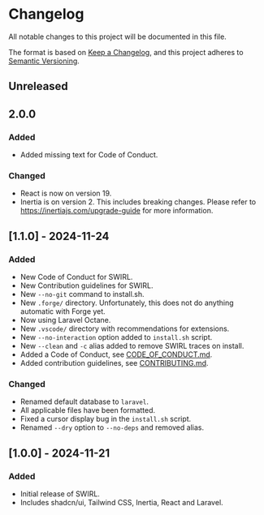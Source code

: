 # Changelog

All notable changes to this project will be documented in this file.

The format is based on [Keep a Changelog](https://keepachangelog.com/en/1.1.0/), and this project adheres to [Semantic Versioning](https://semver.org/spec/v2.0.0.html).

## Unreleased

## 2.0.0

### Added

- Added missing text for Code of Conduct.

### Changed

- React is now on version 19.
- Inertia is on version 2. This includes breaking changes. Please refer to https://inertiajs.com/upgrade-guide for more information.

## [1.1.0] - 2024-11-24

### Added

- New Code of Conduct for SWIRL.
- New Contribution guidelines for SWIRL.
- New `--no-git` command to install.sh.
- New `.forge/` directory. Unfortunately, this does not do anything automatic with Forge yet.
- Now using Laravel Octane.
- New `.vscode/` directory with recommendations for extensions.
- New `--no-interaction` option added to `install.sh` script.
- New `--clean` and `-c` alias added to remove SWIRL traces on install.
- Added a Code of Conduct, see [CODE_OF_CONDUCT.md](./CODE_OF_CONDUCT.md).
- Added contribution guidelines, see [CONTRIBUTING.md](./CONTRIBUTING.md).

### Changed

- Renamed default database to `laravel`.
- All applicable files have been formatted.
- Fixed a cursor display bug in the `install.sh` script.
- Renamed `--dry` option to `--no-deps` and removed alias.

## [1.0.0] - 2024-11-21

### Added

- Initial release of SWIRL.
- Includes shadcn/ui, Tailwind CSS, Inertia, React and Laravel.
